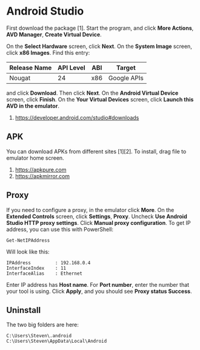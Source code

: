 # Android Studio

First download the package [1]. Start the program, and click **More Actions**,
**AVD Manager**, **Create Virtual Device**.

On the **Select Hardware** screen, click **Next**. On the **System Image**
screen, click **x86 Images**. Find this entry:

Release Name | API Level | ABI | Target
-------------|-----------|-----|------------
Nougat       | 24        | x86 | Google APIs

and click **Download**. Then click **Next**. On the **Android Virtual Device**
screen, click **Finish**. On the **Your Virtual Devices** screen, click
**Launch this AVD in the emulator**.

1. https://developer.android.com/studio#downloads

## APK

You can download APKs from different sites [1][2]. To install, drag file to
emulator home screen.

1. https://apkpure.com
2. https://apkmirror.com

## Proxy

If you need to configure a proxy, in the emulator click **More**. On the
**Extended Controls** screen, click **Settings**, **Proxy**. Uncheck **Use
Android Studio HTTP proxy settings**. Click **Manual proxy configuration**. To
get IP address, you can use this with PowerShell:

~~~
Get-NetIPAddress
~~~

Will look like this:

~~~
IPAddress         : 192.168.0.4
InterfaceIndex    : 11
InterfaceAlias    : Ethernet
~~~

Enter IP address has **Host name**. For **Port number**, enter the number that
your tool is using. Click **Apply**, and you should see **Proxy status
Success**.

## Uninstall

The two big folders are here:

~~~
C:\Users\Steven\.android
C:\Users\Steven\AppData\Local\Android
~~~
